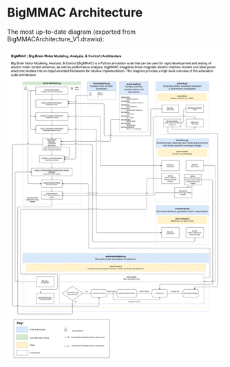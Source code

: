 # BigMMAC Architecture
The most up-to-date diagram (exported from BigMMACArchitecture_V1.drawio):

![The most up-to-date high level architecture:](BigMMACArchitecture_V1.png)